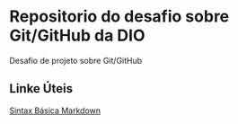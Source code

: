 # Repositorio  do desafio sobre  Git/GitHub da DIO
Desafio de projeto sobre Git/GitHub

## Linke Úteis 
[Sintax  Básica  Markdown](https://www.markdownguide.org/basic-syntax/)
